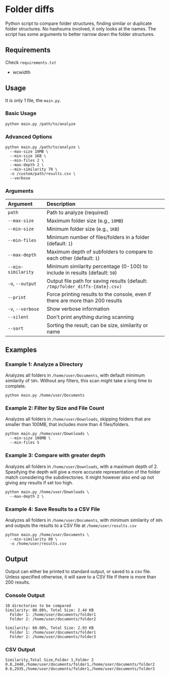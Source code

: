# Folder diffs

Python script to compare folder structures, finding similar or duplicate folder structures. No hashsums involved, it only looks at the names. The script has some arguments to better narrow down the folder structures.

## Requirements

Check `requirements.txt`

- wcwidth

## Usage

It is only 1 file, the `main.py`.

### Basic Usage

```shell
python main.py /path/to/analyze
```

### Advanced Options

```shell
python main.py /path/to/analyze \
  --max-size 10MB \
  --min-size 1KB \
  --min-files 2 \
  --max-depth 2 \
  --min-similarity 70 \
  -o /custom/path/results.csv \
  --verbose
```

### Arguments

| Argument           | Description                                                                    |
|:-------------------|:-------------------------------------------------------------------------------|
| `path`             | Path to analyze (required)                                                     |
| `--max-size`       | Maximum folder size (e.g., `10MB`)                                             |
| `--min-size`       | Minimum folder size (e.g., `1KB`)                                              |
| `--min-files`      | Minimum number of files/folders in a folder (default: `1`)                     |
| `--max-depth`      | Maximum depth of subfolders to compare to each other (default: `1`)            |
| `--min-similarity` | Minimum similarity percentage (0-100) to include in results (default: `50`)    |
| `-o`, `--output`   | Output file path for saving results (default: `/tmp/folder_diffs-{date}.csv)`  |
| `--print`          | Force printing results to the console, even if there are more than 200 results |
| `-v`, `--verbose`  | Show verbose information                                                       |
| `--silent`         | Don't print anything during scanning                                           |
| `--sort`           | Sorting the result, can be size, similarity or name                            |

## Examples

### Example 1: Analyze a Directory

Analyzes all folders in `/home/user/Documents`, with default minimum similarity of `50%`.
Without any filters, this scan might take a long time to complate.

```shell
python main.py /home/user/Documents
```


### Example 2: Filter by Size and File Count

Analyzes all folders in `/home/user/Downloads`, skipping folders that are smaller than 100MB, that includes more than 4 files/folders.

```shell
python main.py /home/user/Downloads \
  --min-size 100MB \
  --min-files 5
```

### Example 3: Compare with greater depth

Analyzes all folders in `/home/user/Downloads`, with a maximum depth of 2.
Spesifying the depth will give a more accurate representation of the folder match considering the subdirectories. It might however also end up not giving any results if set too high.

```shell
python main.py /home/user/Downloads \
  --max-depth 2 \
```

### Example 4: Save Results to a CSV File

Analyzes all folders in `/home/user/Documents`, with minimum similarity of `80%` and outputs the results to a CSV file at `/home/user/results.csv`

```shell
python main.py /home/user/Documents \
  --min-similarity 80 \
  -o /home/user/results.csv
```

## Output
Output can either be printed to standard output, or saved to a csv file.
Unless specified otherwise, it will save to a CSV file if there is more than 200 results.

### Console Output
```
10 directories to be compared
Similarity: 80.00%, Total Size: 2.44 KB
  Folder 1: /home/user/documents/folder1
  Folder 2: /home/user/documents/folder2

Similarity: 60.00%, Total Size: 2.93 KB
  Folder 1: /home/user/documents/folder1
  Folder 2: /home/user/documents/folder3

```

### CSV Output
```csv
Similarity,Total Size,Folder 1,Folder 2
0.8,2440,/home/user/documents/folder1,/home/user/documents/folder2
0.6,2935,/home/user/documents/folder1,/home/user/documents/folder3
```

